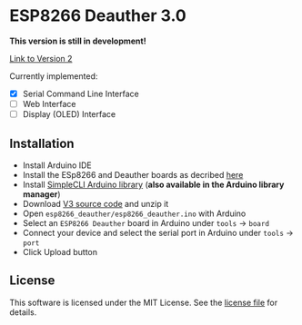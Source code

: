 # ESP8266 Deauther 3.0

**This version is still in development!**  

[Link to Version 2](https://github.com/SpacehuhnTech/esp8266_deauther/tree/v2/esp8266_deauther)  

Currently implemented:  
- [x] Serial Command Line Interface
- [ ] Web Interface
- [ ] Display (OLED) Interface
 
## Installation

* Install Arduino IDE
* Install the ESp8266 and Deauther boards as decribed [here](https://github.com/SpacehuhnTech/esp8266_deauther/wiki/Installation#compiling-using-arduino-ide)
* Install [SimpleCLI Arduino library](https://github.com/spacehuhn/SimpleCLI#installation) (**also available in the Arduino library manager**)
* Download [V3 source code](https://github.com/SpacehuhnTech/esp8266_deauther/archive/v3.zip) and unzip it
* Open `esp8266_deauther/esp8266_deauther.ino` with Arduino
* Select an `ESP8266 Deauther` board in Arduino under `tools` -> `board`
* Connect your device and select the serial port in Arduino under `tools` -> `port`
* Click Upload button

## License

This software is licensed under the MIT License. See the [license file](LICENSE) for details.  
